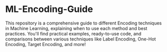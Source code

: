 # ML-Encoding-Guide
This repository is a comprehensive guide to different Encoding techniques in Machine Learning, explaining when to use each method and best practices. You'll find practical examples, ready-to-use code, and comparisons between various techniques like Label Encoding, One-Hot Encoding, Target Encoding, and more!
